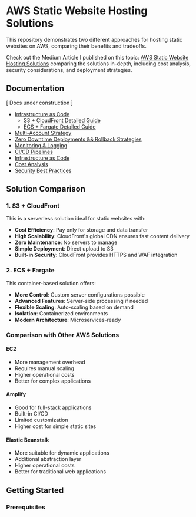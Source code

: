 # AWS Static Website Hosting Solutions

This repository demonstrates two different approaches for hosting static websites on AWS, comparing their benefits and tradeoffs.

Check out the Medium Article I published on this topic: [AWS Static Website Hosting Solutions](https://medium.jumads.com/aws-static-website-hosting-solutions-7b3b3b3b3b3b) comparing the solutions in-depth, including cost analysis, security considerations, and deployment strategies.

## Documentation

[ Docs under construction ]

- [Infrastructure as Code](docs/iac.md)
  - [S3 + CloudFront Detailed Guide](docs/s3-cloudfront.md)
  - [ECS + Fargate Detailed Guide](docs/ecs-fargate.md)
- [Multi-Account Strategy](docs/multi-account.md)
- [Zero Downtime Deployments && Rollback Strategies](docs/deployments.md)
- [Monitoring & Logging](docs/monitoring.md)
- [CI/CD Pipelines](docs/cicd.md)
- [Infrastructure as Code](docs/iac.md)
- [Cost Analysis](docs/costs.md)
- [Security Best Practices](docs/security.md)

## Solution Comparison

### 1. S3 + CloudFront
This is a serverless solution ideal for static websites with:
- **Cost Efficiency**: Pay only for storage and data transfer
- **High Scalability**: CloudFront's global CDN ensures fast content delivery
- **Zero Maintenance**: No servers to manage
- **Simple Deployment**: Direct upload to S3
- **Built-in Security**: CloudFront provides HTTPS and WAF integration

### 2. ECS + Fargate
This container-based solution offers:
- **More Control**: Custom server configurations possible
- **Advanced Features**: Server-side processing if needed
- **Flexible Scaling**: Auto-scaling based on demand
- **Isolation**: Containerized environments
- **Modern Architecture**: Microservices-ready

### Comparison with Other AWS Solutions

#### EC2
- More management overhead
- Requires manual scaling
- Higher operational costs
- Better for complex applications

#### Amplify
- Good for full-stack applications
- Built-in CI/CD
- Limited customization
- Higher cost for simple static sites

#### Elastic Beanstalk
- More suitable for dynamic applications
- Additional abstraction layer
- Higher operational costs
- Better for traditional web applications

## Getting Started

### Prerequisites
